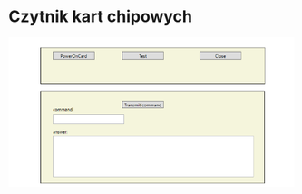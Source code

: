 # Czytnik kart chipowych

![App window](https://github.com/matCh00/UP_L/blob/main/ChipCardReader/ChipCardReaderApp.PNG)